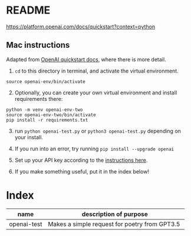 # README

https://platform.openai.com/docs/quickstart?context=python

## Mac instructions

Adapted from [OpenAI quickstart docs](https://platform.openai.com/docs/quickstart/step-2-setup-your-api-key), where there is more detail.

1. `cd` to this directory in terminal, and activate the virtual environment.

```
source openai-env/bin/activate
```

2.  Optionally, you can create your own virtual environment and install requirements there:

```
python -m venv openai-env-two
source openai-env-two/bin/activate
pip install -r requirements.txt
```

3. run `python openai-test.py` or `python3 openai-test.py` depending on your install.

4. If you run into an error, try running `pip install --upgrade openai`

5. Set up your API key according to the [instructions here](https://platform.openai.com/docs/quickstart/step-2-setup-your-api-key).

6. If you make something useful, put it in the index below!

# Index

name | description of purpose
--- | ---
openai-test | Makes a simple request for poetry from GPT3.5 
